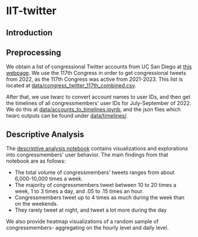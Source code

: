# IIT-twitter
## Introduction

## Preprocessing
We obtain a list of congressional Twitter accounts from UC San Diego at [this webpage](https://ucsd.libguides.com/congress_twitter). We use the 117th Congress in order to get congressional tweets from 2022, as the 117th Congress was active from 2021-2023. This list is located at [data/congress_twitter_117th_combined.csv](https://github.com/4Freye/IIT-twitter/blob/main/data/congress_twitter_117th_combined.csv).

After that, we use twarc to convert account names to user IDs, and then get the timelines of all congressmembers' user IDs for July-September of 2022. We do this at [data/accounts_to_timelines.ipynb](https://github.com/4Freye/IIT-twitter/blob/main/data/accounts_to_timelines.ipynb), and the json files which twarc outputs can be found under [data/timelines/](https://github.com/4Freye/IIT-twitter/tree/main/data/timelines).

## Descriptive Analysis
The [descriptive analysis notebook](https://github.com/4Freye/IIT-twitter/blob/main/descriptive_analysis.ipynb) contains visualizations and explorations into congressmembers' user behavior. The main findings from that notebook are as follows:
- The total volume of congressmembers' tweets ranges from about 6,000-10,000 times a week.
- The majority of congressmembers tweet between 10 to 20 times a week, 1 to 3 times a day, and .05 to .15 times an hour.
- Congressmembers tweet up to 4 times as much during the week than on the weekends.
- They rarely tweet at night, and tweet a lot more during the day

We also provide heatmap visualizations of a random sample of congressmembers- aggregating on the hourly level and daily level.

